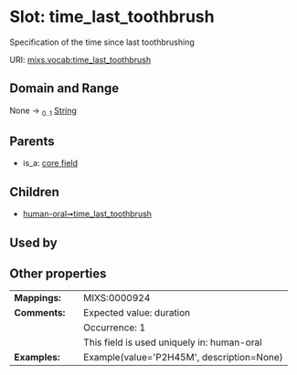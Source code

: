 
# Slot: time_last_toothbrush


Specification of the time since last toothbrushing

URI: [mixs.vocab:time_last_toothbrush](https://w3id.org/mixs/vocab/time_last_toothbrush)


## Domain and Range

None &#8594;  <sub>0..1</sub> [String](types/String.md)

## Parents

 *  is_a: [core field](core_field.md)

## Children

 *  [human-oral➞time_last_toothbrush](human_oral_time_last_toothbrush.md)

## Used by


## Other properties

|  |  |  |
| --- | --- | --- |
| **Mappings:** | | MIXS:0000924 |
| **Comments:** | | Expected value: duration |
|  | | Occurrence: 1 |
|  | | This field is used uniquely in: human-oral |
| **Examples:** | | Example(value='P2H45M', description=None) |

